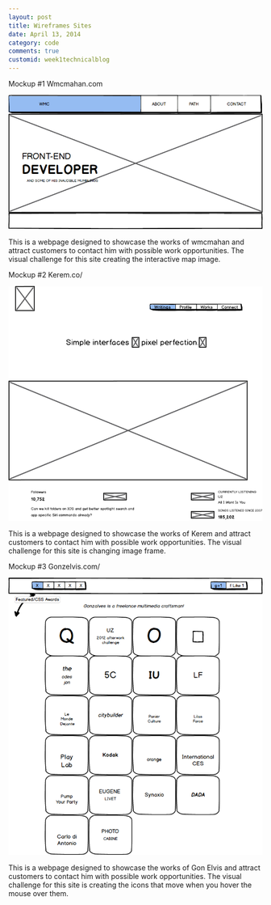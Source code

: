 ```yaml
---
layout: post
title: Wireframes Sites
date: April 13, 2014
category: code
comments: true
customid: week1technicalblog
---
```


Mockup #1 Wmcmahan.com

![alt tag](/unit1_projects/images/wmc.png?raw=true)

This is a webpage designed to showcase the works of wmcmahan and attract customers to contact him with possible work opportunities. The visual challenge for this site creating the interactive map image.

Mockup #2 Kerem.co/

![alt tag](/unit1_projects/images/kerem.png?raw=true)

This is a webpage designed to showcase the works of Kerem and attract customers to contact him with possible work opportunities. The visual challenge for this site is changing image frame.

Mockup #3 Gonzelvis.com/

![alt tag](/unit1_projects/images/gonzelvis.png?raw=true)

This is a webpage designed to showcase the works of Gon Elvis and attract customers to contact him with possible work opportunities. The visual challenge for this site is creating the icons that move when you hover the mouse over them.
